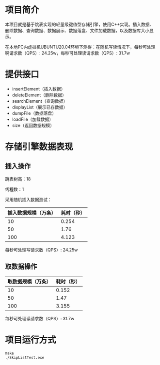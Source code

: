 # 项目简介
本项目就是基于跳表实现的轻量级键值型存储引擎，使用C++实现。插入数据、删除数据、查询数据、数据展示、数据落盘、文件加载数据，以及数据库大小显示。

在本地PC内虚拟机UBUNTU20.04环境下测得：在随机写读情况下，每秒可处理啊请求数（QPS）: 24.25w，每秒可处理读请求数（QPS）: 31.7w

# 提供接口

* insertElement（插入数据）
* deleteElement（删除数据）
* searchElement（查询数据）
* displayList（展示已存数据）
* dumpFile（数据落盘）
* loadFile（加载数据）
* size（返回数据规模）


# 存储引擎数据表现

## 插入操作

跳表树高：18

线程数：1

采用随机插入数据测试：


|插入数据规模（万条） |耗时（秒） |
|---|---|
|10 |0.254 |
|50 |1.76 |
|100 |4.123 |


每秒可处理写请求数（QPS）: 24.25w

## 取数据操作

|取数据规模（万条） |耗时（秒） |
|---|---|
|10|0.152 |
|50|1.47 |
|100|3.155 |

每秒可处理读请求数（QPS）: 31.7w

# 项目运行方式

```
make            
./SkipListTest.exe      
```
